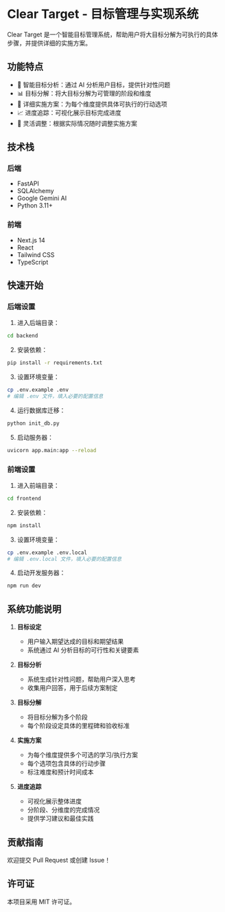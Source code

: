 # Clear Target - 目标管理与实现系统

Clear Target 是一个智能目标管理系统，帮助用户将大目标分解为可执行的具体步骤，并提供详细的实施方案。

## 功能特点

- 🎯 智能目标分析：通过 AI 分析用户目标，提供针对性问题
- 📊 目标分解：将大目标分解为可管理的阶段和维度
- 📝 详细实施方案：为每个维度提供具体可执行的行动选项
- 📈 进度追踪：可视化展示目标完成进度
- 🔄 灵活调整：根据实际情况随时调整实施方案

## 技术栈

### 后端
- FastAPI
- SQLAlchemy
- Google Gemini AI
- Python 3.11+

### 前端
- Next.js 14
- React
- Tailwind CSS
- TypeScript

## 快速开始

### 后端设置

1. 进入后端目录：
```bash
cd backend
```

2. 安装依赖：
```bash
pip install -r requirements.txt
```

3. 设置环境变量：
```bash
cp .env.example .env
# 编辑 .env 文件，填入必要的配置信息
```

4. 运行数据库迁移：
```bash
python init_db.py
```

5. 启动服务器：
```bash
uvicorn app.main:app --reload
```

### 前端设置

1. 进入前端目录：
```bash
cd frontend
```

2. 安装依赖：
```bash
npm install
```

3. 设置环境变量：
```bash
cp .env.example .env.local
# 编辑 .env.local 文件，填入必要的配置信息
```

4. 启动开发服务器：
```bash
npm run dev
```

## 系统功能说明

1. **目标设定**
   - 用户输入期望达成的目标和期望结果
   - 系统通过 AI 分析目标的可行性和关键要素

2. **目标分析**
   - 系统生成针对性问题，帮助用户深入思考
   - 收集用户回答，用于后续方案制定

3. **目标分解**
   - 将目标分解为多个阶段
   - 每个阶段设定具体的里程碑和验收标准

4. **实施方案**
   - 为每个维度提供多个可选的学习/执行方案
   - 每个选项包含具体的行动步骤
   - 标注难度和预计时间成本

5. **进度追踪**
   - 可视化展示整体进度
   - 分阶段、分维度的完成情况
   - 提供学习建议和最佳实践

## 贡献指南

欢迎提交 Pull Request 或创建 Issue！

## 许可证

本项目采用 MIT 许可证。 